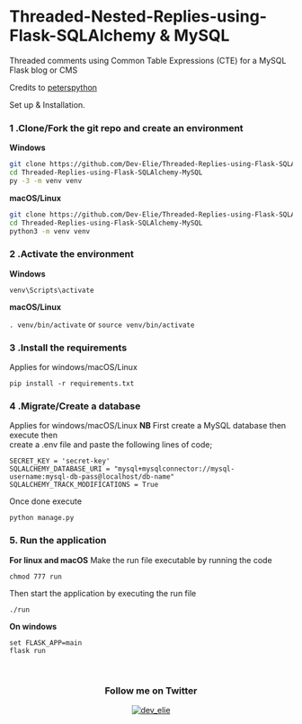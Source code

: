 # Threaded-Nested-Replies-using-Flask-SQLAlchemy & MySQL

Threaded comments using Common Table Expressions (CTE) for a MySQL Flask blog or CMS

Credits to [peterspython](https://www.peterspython.com/en/blog/threaded-comments-using-common-table-expressions-cte-for-a-mysql-flask-blog-or-cms)

Set up & Installation.

### 1 .Clone/Fork the git repo and create an environment 
                    
**Windows**
          
```bash
git clone https://github.com/Dev-Elie/Threaded-Replies-using-Flask-SQLAlchemy-MySQL.git
cd Threaded-Replies-using-Flask-SQLAlchemy-MySQL
py -3 -m venv venv

```
          
**macOS/Linux**
          
```bash
git clone https://github.com/Dev-Elie/Threaded-Replies-using-Flask-SQLAlchemy-MySQL.git
cd Threaded-Replies-using-Flask-SQLAlchemy-MySQL
python3 -m venv venv

```

### 2 .Activate the environment
          
**Windows** 

```venv\Scripts\activate```
          
**macOS/Linux**

```. venv/bin/activate```
or
```source venv/bin/activate```

### 3 .Install the requirements

Applies for windows/macOS/Linux

```pip install -r requirements.txt```
### 4 .Migrate/Create a database

Applies for windows/macOS/Linux
**NB** First create a MySQL database then execute then <br>
create a .env file and paste the following lines of code;
```
SECRET_KEY = 'secret-key'
SQLALCHEMY_DATABASE_URI = "mysql+mysqlconnector://mysql-username:mysql-db-pass@localhost/db-name"
SQLALCHEMY_TRACK_MODIFICATIONS = True
```
Once done execute

```python manage.py```

### 5. Run the application 

**For linux and macOS**
Make the run file executable by running the code

```chmod 777 run```

Then start the application by executing the run file

```./run```

**On windows**
```
set FLASK_APP=main
flask run
```
</br>
<div align="center"><h3>Follow me on Twitter</h3></div>
<p align="center"> <a href="https://twitter.com/dev_elie" target="blank"><img src="https://img.shields.io/twitter/follow/dev_elie?logo=twitter&style=for-the-badge" alt="dev_elie" /></a> </p>


